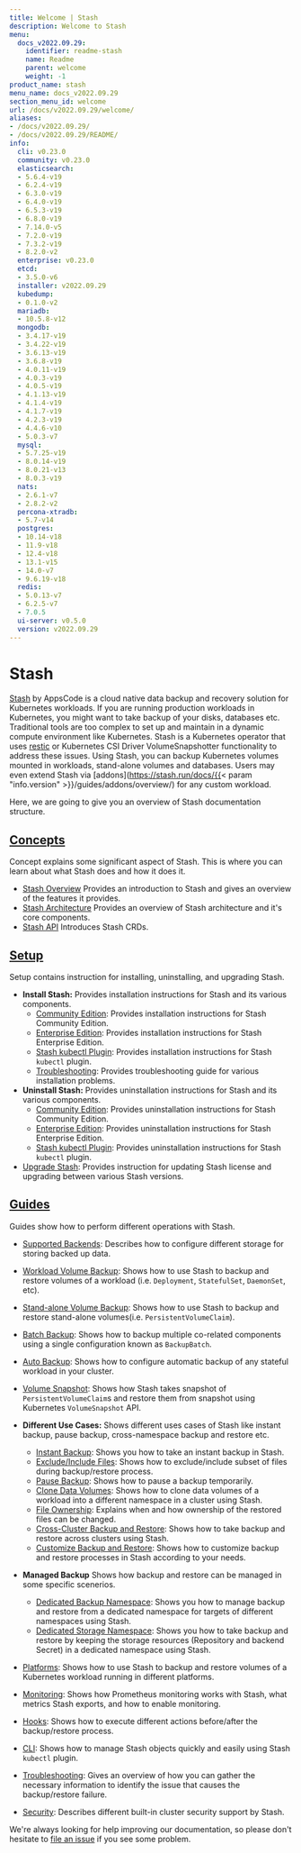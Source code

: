 ```yaml
---
title: Welcome | Stash
description: Welcome to Stash
menu:
  docs_v2022.09.29:
    identifier: readme-stash
    name: Readme
    parent: welcome
    weight: -1
product_name: stash
menu_name: docs_v2022.09.29
section_menu_id: welcome
url: /docs/v2022.09.29/welcome/
aliases:
- /docs/v2022.09.29/
- /docs/v2022.09.29/README/
info:
  cli: v0.23.0
  community: v0.23.0
  elasticsearch:
  - 5.6.4-v19
  - 6.2.4-v19
  - 6.3.0-v19
  - 6.4.0-v19
  - 6.5.3-v19
  - 6.8.0-v19
  - 7.14.0-v5
  - 7.2.0-v19
  - 7.3.2-v19
  - 8.2.0-v2
  enterprise: v0.23.0
  etcd:
  - 3.5.0-v6
  installer: v2022.09.29
  kubedump:
  - 0.1.0-v2
  mariadb:
  - 10.5.8-v12
  mongodb:
  - 3.4.17-v19
  - 3.4.22-v19
  - 3.6.13-v19
  - 3.6.8-v19
  - 4.0.11-v19
  - 4.0.3-v19
  - 4.0.5-v19
  - 4.1.13-v19
  - 4.1.4-v19
  - 4.1.7-v19
  - 4.2.3-v19
  - 4.4.6-v10
  - 5.0.3-v7
  mysql:
  - 5.7.25-v19
  - 8.0.14-v19
  - 8.0.21-v13
  - 8.0.3-v19
  nats:
  - 2.6.1-v7
  - 2.8.2-v2
  percona-xtradb:
  - 5.7-v14
  postgres:
  - 10.14-v18
  - 11.9-v18
  - 12.4-v18
  - 13.1-v15
  - 14.0-v7
  - 9.6.19-v18
  redis:
  - 5.0.13-v7
  - 6.2.5-v7
  - 7.0.5
  ui-server: v0.5.0
  version: v2022.09.29
---
```


# Stash

[Stash](https://stash.run) by AppsCode is a cloud native data backup and recovery solution for Kubernetes workloads. If you are running production workloads in Kubernetes, you might want to take backup of your disks, databases etc. Traditional tools are too complex to set up and maintain in a dynamic compute environment like Kubernetes. Stash is a Kubernetes operator that uses [restic](https://github.com/restic/restic) or Kubernetes CSI Driver VolumeSnapshotter functionality to address these issues. Using Stash, you can backup Kubernetes volumes mounted in workloads, stand-alone volumes and databases. Users may even extend Stash via [addons](https://stash.run/docs/{{< param "info.version" >}}/guides/addons/overview/) for any custom workload.

Here, we are going to give you an overview of Stash documentation structure.

## [Concepts](/docs/v2022.09.29/concepts/)

Concept explains some significant aspect of Stash. This is where you can learn about what Stash does and how it does it.

- [Stash Overview](/docs/v2022.09.29/concepts/what-is-stash/overview/) Provides an introduction to Stash and gives an overview of the features it provides.
- [Stash Architecture](/docs/v2022.09.29/concepts/what-is-stash/architecture/) Provides an overview of Stash architecture and it's core components.
- [Stash API](/docs/v2022.09.29/concepts/crds/repository/) Introduces Stash CRDs.

## [Setup](/docs/v2022.09.29/setup/)

Setup contains instruction for installing, uninstalling, and upgrading Stash.

- **Install Stash:** Provides installation instructions for Stash and its various components.
  - [Community Edition](/docs/v2022.09.29/setup/install/community/): Provides installation instructions for Stash Community Edition.
  - [Enterprise Edition](/docs/v2022.09.29/setup/install/enterprise/): Provides installation instructions for Stash Enterprise Edition.
  - [Stash kubectl Plugin](/docs/v2022.09.29/setup/install/kubectl-plugin/): Provides installation instructions for Stash `kubectl` plugin.
  - [Troubleshooting](/docs/v2022.09.29/setup/install/troubleshooting/): Provides troubleshooting guide for various installation problems.
- **Uninstall Stash:** Provides uninstallation instructions for Stash and its various components.
  - [Community Edition](/docs/v2022.09.29/setup/uninstall/community/): Provides uninstallation instructions for Stash Community Edition.
  - [Enterprise Edition](/docs/v2022.09.29/setup/uninstall/enterprise/): Provides uninstallation instructions for Stash Enterprise Edition.
  - [Stash kubectl Plugin](/docs/v2022.09.29/setup/uninstall/kubectl-plugin/): Provides uninstallation instructions for Stash `kubectl` plugin.
- [Upgrade Stash](/docs/v2022.09.29/setup/upgrade/): Provides instruction for updating Stash license and upgrading between various Stash versions.

## [Guides](/docs/v2022.09.29/guides/)

Guides show how to perform different operations with Stash.

- [Supported Backends](/docs/v2022.09.29/guides/backends/overview/): Describes how to configure different storage for storing backed up data.
- [Workload Volume Backup](/docs/v2022.09.29/guides/workloads/overview/): Shows how to use Stash to backup and restore volumes of a workload (i.e. `Deployment`, `StatefulSet`, `DaemonSet`, etc).
- [Stand-alone Volume Backup](/docs/v2022.09.29/guides/volumes/overview/): Shows how to use Stash to backup and restore stand-alone volumes(i.e. `PersistentVolumeClaim`).
- [Batch Backup](/docs/v2022.09.29/guides/batch-backup/overview/): Shows how to backup multiple co-related components using a single configuration known as `BackupBatch`.
- [Auto Backup](/docs/v2022.09.29/guides/auto-backup/overview/): Shows how to configure automatic backup of any stateful workload in your cluster.
- [Volume Snapshot](/docs/v2022.09.29/guides/volumesnapshot/overview/): Shows how Stash takes snapshot of `PersistentVolumeClaim`s and restore them from snapshot using Kubernetes `VolumeSnapshot` API.

- **Different Use Cases:**
Shows different uses cases of Stash like instant backup, pause backup, cross-namespace backup and restore etc.

  - [Instant Backup](/docs/v2022.09.29/guides/use-cases/instant-backup/): Shows you how to take an instant backup in Stash.
  - [Exclude/Include Files](/docs/v2022.09.29/guides/use-cases/exclude-include-files/): Shows how to exclude/include subset of files during backup/restore process.
  - [Pause Backup](/docs/v2022.09.29/guides/use-cases/pause-backup/): Shows how to pause a backup temporarily.
  - [Clone Data Volumes](/docs/v2022.09.29/guides/use-cases/clone-pvc/): Shows how to clone data volumes of a workload into a different namespace in a cluster using Stash.
  - [File Ownership](/docs/v2022.09.29/guides/use-cases/ownership/): Explains when and how ownership of the restored files can be changed.
  - [Cross-Cluster Backup and Restore](/docs/v2022.09.29/guides/use-cases/cross-cluster-backup/): Shows how to take backup and restore across clusters using Stash.
  - [Customize Backup and Restore](/docs/v2022.09.29/guides/use-cases/customize-backup-restore/): Shows how to customize backup and restore processes in Stash according to your needs.

- **Managed Backup**
Shows how backup and restore can be managed in some specific scenerios.
  - [Dedicated Backup Namespace](/docs/v2022.09.29/guides/managed-backup/dedicated-backup-namespace/): Shows you how to manage backup and restore from a dedicated namespace for targets of different namespaces using Stash.
  - [Dedicated Storage Namespace](/docs/v2022.09.29/guides/managed-backup/dedicated-storage-namespace/): Shows you how to take backup and restore by keeping the storage resources (Repository and backend Secret) in a dedicated namespace using Stash.

- [Platforms](/docs/v2022.09.29/guides/platforms/eks-irsa/): Shows how to use Stash to backup and restore volumes of a Kubernetes workload running in different platforms.
- [Monitoring](/docs/v2022.09.29/guides/monitoring/overview/): Shows how Prometheus monitoring works with Stash, what metrics Stash exports, and how to enable monitoring.
- [Hooks](/docs/v2022.09.29/guides/hooks/overview/): Shows how to execute different actions before/after the backup/restore process.
- [CLI](/docs/v2022.09.29/guides/cli/kubectl-plugin/): Shows how to manage Stash objects quickly and easily using Stash `kubectl` plugin.
- [Troubleshooting](/docs/v2022.09.29/guides/troubleshooting/how-to-troubleshoot/): Gives an overview of how you can gather the necessary information to identify the issue that causes the backup/restore failure.
- [Security](/docs/v2022.09.29/guides/security/rbac/): Describes different built-in cluster security support by Stash.

We're always looking for help improving our documentation, so please don't hesitate to [file an issue](https://github.com/stashed/project/issues/new) if you see some problem.

